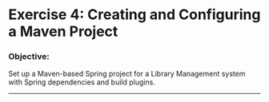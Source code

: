 #  Exercise 4: Creating and Configuring a Maven Project

### Objective:
Set up a Maven-based Spring project for a Library Management system with Spring dependencies and build plugins.

---



